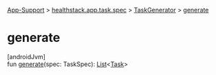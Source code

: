 
[App-Support](../../../index.html) > [healthstack.app.task.spec](../index.html) > [TaskGenerator](index.html) > [generate](generate.html)



# generate



[androidJvm]\
fun [generate](generate.html)(spec: TaskSpec): [List](https://kotlinlang.org/api/latest/jvm/stdlib/kotlin.collections/-list/index.html)&lt;[Task](../../healthstack.app.task.entity/-task/index.html)&gt;




